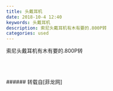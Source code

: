 ```yaml
---
title: 头戴耳机
date: 2018-10-4 12:40
keywords: 头戴耳机
description: 索尼头戴耳机有木有要的.800P转
categories: used
---
```

<td class="t_f" id="postmessage_1949094">

索尼头戴耳机有木有要的.800P转<br/>
<br/>
<img alt="" border="0" class="zoom" data-cf-modified-c7521a81cff0ce62df28945d-="" file="http://www.flw.ph/data/appbyme/upload/image/201810/04/kWbEAsw9oePR.jpg" id="aimg_M5RLc" lazyloadthumb="1" onclick="" onmouseover="" src="http://www.flw.ph/data/appbyme/upload/image/201810/04/kWbEAsw9oePR.jpg"/><br/>
<br/>
<img alt="" border="0" class="zoom" data-cf-modified-c7521a81cff0ce62df28945d-="" file="http://www.flw.ph/data/appbyme/upload/image/201810/04/10MTe8ICmoJr.jpg" id="aimg_iR7hA" lazyloadthumb="1" onclick="" onmouseover="" src="http://www.flw.ph/data/appbyme/upload/image/201810/04/10MTe8ICmoJr.jpg"/><br/>
<br/>
</td>
###### 转载自[菲龙网]